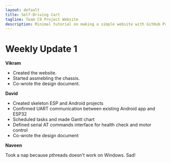 ```yaml
---
layout: default
title: Self-Driving Cart
tagline: Team C9 Project Website
description: Minimal tutorial on making a simple website with GitHub Pages
---
```


# Weekly Update 1

**Vikram**

+ Created the website.
+ Started assmebling the chassis.
+ Co-wrote the design document.

**David**

+ Created skeleton ESP and Android projects
+ Confirmed UART communication between existing Android app and ESP32
+ Scheduled tasks and made Gantt chart
+ Defined serial AT commands interface for health check and motor control
+ Co-wrote the design document

**Naveen**

Took a nap because pthreads doesn't work on Windows. Sad!
